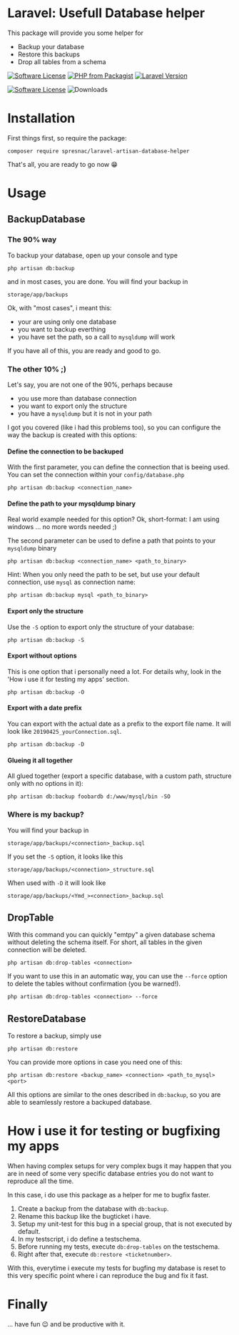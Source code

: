 # Laravel: Usefull Database helper
This package will provide you some helper for
* Backup your database
* Restore this backups
* Drop all tables from a schema

[![Software License](https://img.shields.io/badge/license-MIT-brightgreen.svg?style=for-the-badge&logo=github)](LICENSE)
[![PHP from Packagist](https://img.shields.io/packagist/php-v/spresnac/laravel-artisan-database-helper.svg?style=for-the-badge&logo=php)](https://packagist.org/packages/spresnac/laravel-artisan-database-helper)
[![Laravel Version](https://img.shields.io/badge/Laravel-%5E7%20|%20%5E8-important?style=for-the-badge&logo=laravel)](https://laravel.com)

[![Software License](https://img.shields.io/badge/license-MIT-brightgreen.svg?style=flat-square)](LICENSE)
![Downloads](https://img.shields.io/packagist/dt/spresnac/laravel-artisan-database-helper.svg)

# Installation
First things first, so require the package:

```
composer require spresnac/laravel-artisan-database-helper
```

That's all, you are ready to go now 😁

# Usage
## BackupDatabase
### The 90% way
To backup your database, open up your console and type
```
php artisan db:backup
```
and in most cases, you are done. You will find your backup in
```
storage/app/backups
```
Ok, with "most cases", i meant this:
* your are using only one database
* you want to backup everthing
* you have set the path, so a call to `mysqldump` will work

If you have all of this, you are ready and good to go.

### The other 10% ;)
Let's say, you are not one of the 90%, perhaps because
* you use more than database connection
* you want to export only the structure
* you have a `mysqldump` but it is not in your path

I got you covered (like i had this problems too), so you can configure the way the backup is created with this options:

#### Define the connection to be backuped
With the first parameter, you can define the connection that is beeing used. You can set the connection within your ``config/database.php``
```
php artisan db:backup <connection_name>
```

#### Define the path to your mysqldump binary
Real world example needed for this option? Ok, short-format: I am using windows ... no more words needed ;)

The second parameter can be used to define a path that points to your ``mysqldump`` binary
```
php artisan db:backup <connection_name> <path_to_binary>
```
Hint: When you only need the path to be set, but use your default connection, use ``mysql`` as connection name:
```
php artisan db:backup mysql <path_to_binary>
```

#### Export only the structure
Use the ``-S`` option to export only the structure of your database:
```
php artisan db:backup -S
```

#### Export without options
This is one option that i personally need a lot. For details why, look in the 'How i use it for testing my apps' section.
```
php artisan db:backup -O
```

#### Export with a date prefix
You can export with the actual date as a prefix to the export file name. It will look like `20190425_yourConnection.sql`.
```
php artisan db:backup -D
```

#### Glueing it all together
All glued together (export a specific database, with a custom path, structure only with no options in it):
```
php artisan db:backup foobardb d:/www/mysql/bin -SO
```

### Where is my backup?
You will find your backup in
```
storage/app/backups/<connection>_backup.sql
```
If you set the `-S` option, it looks like this
```
storage/app/backups/<connection>_structure.sql
```
When used with `-D` it will look like
```
storage/app/backups/<Ymd_><connection>_backup.sql
```

## DropTable
With this command you can quickly "emtpy" a given database schema without deleting the schema itself. For short, all tables in the given connection will be deleted.
```
php artisan db:drop-tables <connection>
```

If you want to use this in an automatic way, you can use the `--force` option to delete the tables without confirmation (you be warned!).
```
php artisan db:drop-tables <connection> --force
```

## RestoreDatabase
To restore a backup, simply use
```
php artisan db:restore
```
You can provide more options in case you need one of this:

```
php artisan db:restore <backup_name> <connection> <path_to_mysql> <port>
```

All this options are similar to the ones described in `db:backup`, so you are able to seamlessly restore a backuped database.

# How i use it for testing or bugfixing my apps
When having complex setups for very complex bugs it may happen that you are in need of some very specific database entries you do not want to reproduce all the time.

In this case, i do use this package as a helper for me to bugfix faster.
1. Create a backup from the database with `db:backup`.
2. Rename this backup like the bugticket i have.
3. Setup my unit-test for this bug in a special group, that is not executed by default.
4. In my testscript, i do define a testschema.
5. Before running my tests, execute `db:drop-tables` on the testschema.
6. Right after that, execute `db:restore <ticketnumber>`.

With this, everytime i execute my tests for bugfing my database is reset to this very specific point where i can reproduce the bug and fix it fast.

# Finally
... have fun 😉 and be productive with it.
